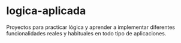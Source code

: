 # logica-aplicada
Proyectos para practicar lógica y aprender a implementar diferentes funcionalidades reales y habituales en todo tipo de aplicaciones.
